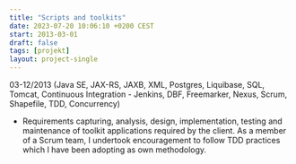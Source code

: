 ```yaml
---
title: "Scripts and toolkits"
date: 2023-07-20 10:06:10 +0200 CEST
start: 2013-03-01
draft: false
tags: [projekt]
layout: project-single
---
```


03-12/2013 (Java SE, JAX-RS, JAXB, XML, Postgres, Liquibase, SQL, Tomcat, Continuous Integration - Jenkins, DBF, Freemarker, Nexus, Scrum, Shapefile, TDD, Concurrency) 
- Requirements capturing, analysis, design, implementation, testing and maintenance of toolkit applications required by the client. As a member of a Scrum team, I undertook encouragement to follow TDD practices which I have been adopting as own methodology.
